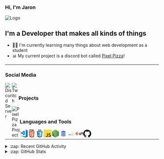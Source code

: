 ### Hi, I'm Jaron

<img alt="Logo" width="50px" src="https://user-images.githubusercontent.com/60853956/97776540-4c446980-1b69-11eb-9fdc-98b4ab65be6b.png">

## I'm a Developer that makes all kinds of things
- 👨‍🎓 I'm currently learning many things about web development as a student
- 📊 My current project is a discord bot called [Pixel Pizza][pixelpizzarepo]!

---

### Social Media

[<img align="left" alt="Discord Server" width="22px" src="https://cdn.jsdelivr.net/npm/simple-icons@3.12.1/icons/discord.svg" />][discordserver]
[<img align="left" alt="Twitch" width="22px" src="https://cdn.jsdelivr.net/npm/simple-icons@3.12.1/icons/twitch.svg">][twitch]

<br />

### Projects
[<img align="left" alt="Pixel Pizza Project" width="26px" src="https://user-images.githubusercontent.com/60853956/97776540-4c446980-1b69-11eb-9fdc-98b4ab65be6b.png">][pixelpizzarepo]

<br />

### Languages and Tools
<img align="left" alt="Visual Studio Code" width="26px" src="https://raw.githubusercontent.com/github/explore/80688e429a7d4ef2fca1e82350fe8e3517d3494d/topics/visual-studio-code/visual-studio-code.png" />
<img align="left" alt="HTML5" width="26px" src="https://raw.githubusercontent.com/github/explore/80688e429a7d4ef2fca1e82350fe8e3517d3494d/topics/html/html.png" />
<img align="left" alt="CSS3" width="26px" src="https://raw.githubusercontent.com/github/explore/80688e429a7d4ef2fca1e82350fe8e3517d3494d/topics/css/css.png" />
<img align="left" alt="JavaScript" width="26px" src="https://raw.githubusercontent.com/github/explore/80688e429a7d4ef2fca1e82350fe8e3517d3494d/topics/javascript/javascript.png" />
<img align="left" alt="Node.js" width="26px" src="https://raw.githubusercontent.com/github/explore/80688e429a7d4ef2fca1e82350fe8e3517d3494d/topics/nodejs/nodejs.png" />
<img align="left" alt="SQL" width="26px" src="https://raw.githubusercontent.com/github/explore/80688e429a7d4ef2fca1e82350fe8e3517d3494d/topics/sql/sql.png" />
<img align="left" alt="MySQL" width="26px" src="https://raw.githubusercontent.com/github/explore/80688e429a7d4ef2fca1e82350fe8e3517d3494d/topics/mysql/mysql.png" />
<img align="left" alt="Git" width="26px" src="https://raw.githubusercontent.com/github/explore/80688e429a7d4ef2fca1e82350fe8e3517d3494d/topics/git/git.png" />
<img align="left" alt="GitHub" width="26px" src="https://raw.githubusercontent.com/github/explore/78df643247d429f6cc873026c0622819ad797942/topics/github/github.png" />

<br />

---

<details>
  <summary>:zap: Recent GitHub Activity</summary>

<!--START_SECTION:activity-->
1. ❗️ Opened issue [#2](https://github.com/jaronetje/PixelPizzaApp/issues/2) in [jaronetje/PixelPizzaApp](https://github.com/jaronetje/PixelPizzaApp)
2. ❗️ Opened issue [#1](https://github.com/jaronetje/PixelPizzaApp/issues/1) in [jaronetje/PixelPizzaApp](https://github.com/jaronetje/PixelPizzaApp)
3. ❗️ Opened issue [#3](https://github.com/jaronetje/Pixel-Battles/issues/3) in [jaronetje/Pixel-Battles](https://github.com/jaronetje/Pixel-Battles)
4. ❗️ Opened issue [#2](https://github.com/jaronetje/Pixel-Battles/issues/2) in [jaronetje/Pixel-Battles](https://github.com/jaronetje/Pixel-Battles)
5. ❗️ Opened issue [#1](https://github.com/jaronetje/Pixel-Battles/issues/1) in [jaronetje/Pixel-Battles](https://github.com/jaronetje/Pixel-Battles)
<!--END_SECTION:activity-->

</details>

<details>
  <summary>:zap: GitHub Stats</summary>

  <img align="left" alt="codeSTACKr's GitHub Stats" src="https://github-readme-stats.vercel.app/api?username=jaronetje&show_icons=true&hide_border=true" />

</details>

[pixelpizzarepo]: https://github.com/jaronetje/PixelPizza
[discordserver]: https://discord.com/invite/MzbsFPe
[twitch]: https://www.twitch.tv/jaronisonline
